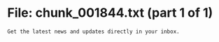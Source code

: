 ﻿# File: chunk_001844.txt (part 1 of 1)
```
Get the latest news and updates directly in your inbox.
```

